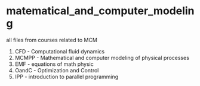 # matematical_and_computer_modeling
all files from courses related to MCM
  1) CFD - Computational fluid dynamics
  2) MCMPP - Mathematical and computer modeling of physical processes
  3) EMF - equations of math physic
  4) OandC - Optimization and Control
  5) IPP - introduction to parallel programming  
